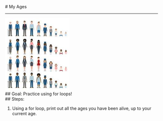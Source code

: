 
 <div id="recipeLeftColumn">
  # My Ages
  <hr/>
  <img src="./ages.jpeg"/>
  <div id="recipeGoal">
   ## Goal:
   Practice using for loops!
  </div>
 </div>
 <div id="recipeRightColumn">
  <div id="recipeSteps">
   ## Steps:
   <ol id="stepList">
    <li>
     Using a for loop, print out all the ages you have been alive, up to your current age.
    </li>
   </ol>
  </div>
 </div>

